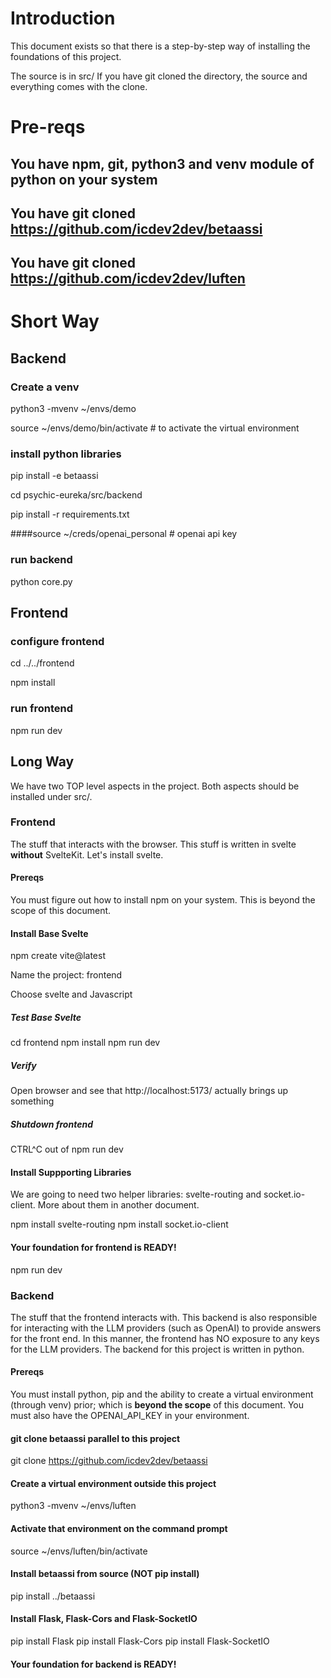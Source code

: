 # Introduction

This document exists so that there is a step-by-step way of installing the foundations of this project. 

The source is in src/
If you have git cloned the directory, the source and everything comes with the clone.

# Pre-reqs 

## You have npm, git, python3 and venv module of python on your system

## You have git cloned https://github.com/icdev2dev/betaassi
## You have git cloned https://github.com/icdev2dev/luften



# Short Way

## Backend

### Create a venv
python3 -mvenv ~/envs/demo

source ~/envs/demo/bin/activate     # to activate the virtual environment

### install python libraries

pip install -e betaassi

cd psychic-eureka/src/backend

pip install -r requirements.txt

####source ~/creds/openai_personal   # openai api key

### run backend
python core.py

## Frontend 

### configure frontend
cd ../../frontend

npm install

### run frontend
npm run dev











## Long Way

We have two TOP level aspects in the project. Both aspects should be installed under src/.

### Frontend 
The stuff that interacts with the browser. This stuff is written in svelte **without** SvelteKit. Let's install svelte. 

#### Prereqs
You must figure out how to install npm on your system. This is beyond the scope of this document.

#### Install Base Svelte
npm create vite@latest

Name the project: frontend

Choose svelte
  and Javascript

##### Test Base Svelte

cd frontend
npm install
npm run dev

##### Verify
Open browser and see that http://localhost:5173/ actually brings up something

##### Shutdown frontend
CTRL^C out of npm run dev

#### Install Suppporting Libraries
We are going to need two helper libraries: svelte-routing and socket.io-client. More about them in another document.

npm install svelte-routing 
npm install socket.io-client

#### Your foundation for frontend is READY!

npm run dev



### Backend 
The stuff that the frontend interacts with. This backend is also responsible for interacting with the LLM providers (such as OpenAI) to provide answers for the front end. In this manner, the frontend has NO exposure to any keys for the LLM providers. The backend for this project is written in python. 

#### Prereqs
You must install python, pip and the ability to create a virtual environment (through venv) prior; which is **beyond the scope** of this document. You must also have the OPENAI_API_KEY in your environment.


#### git clone betaassi parallel to this project
git clone https://github.com/icdev2dev/betaassi

#### Create a virtual environment outside this project
python3 -mvenv ~/envs/luften

#### Activate that environment on the command prompt
source ~/envs/luften/bin/activate

#### Install betaassi from source (NOT pip install)
pip install ../betaassi


#### Install Flask, Flask-Cors and Flask-SocketIO
pip install Flask
pip install Flask-Cors
pip install Flask-SocketIO

#### 
#### Your foundation for backend is READY!



